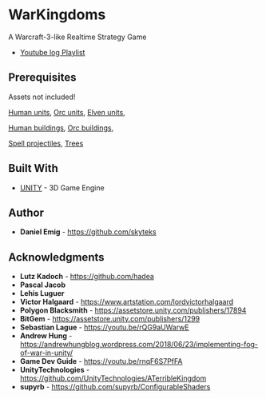 # WarKingdoms #

A Warcraft-3-like Realtime Strategy Game

* [Youtube log Playlist](https://www.youtube.com/playlist?list=PLL6EQjZiYj7Kilumpq9UtLevmKPRU_OL6)

## Prerequisites ##

Assets not included!

[Human units](https://assetstore.unity.com/packages/3d/characters/toon-rts-units-67948), 
[Orc units](https://assetstore.unity.com/packages/3d/characters/toon-rts-units-orcs-78906), 
[Elven units](https://assetstore.unity.com/packages/3d/characters/toon-rts-units-elves-132685), 

[Human buildings](https://assetstore.unity.com/packages/3d/environments/fantasy/human-rts-buildings-hand-painted-7669), 
[Orc buildings](https://assetstore.unity.com/packages/3d/environments/fantasy/orc-rts-buildings-hand-painted-7671),

[Spell projectiles](https://assetstore.unity.com/packages/vfx/particles/spells/toon-projectiles-158199),
[Trees](https://assetstore.unity.com/packages/3d/vegetation/trees/low-poly-trees-conifers-111807)

## Built With ##

* [UNITY](https://unity.com/) - 3D Game Engine

## Author ##

* **Daniel Emig** - https://github.com/skyteks

## Acknowledgments ##

* **Lutz Kadoch** - https://github.com/hadea
* **Pascal Jacob**
* **Lehis Luguer**
* **Victor Halgaard** - https://www.artstation.com/lordvictorhalgaard
* **Polygon Blacksmith** - https://assetstore.unity.com/publishers/17894
* **BitGem** - https://assetstore.unity.com/publishers/1299
* **Sebastian Lague** - https://youtu.be/rQG9aUWarwE
* **Andrew Hung** - https://andrewhungblog.wordpress.com/2018/06/23/implementing-fog-of-war-in-unity/
* **Game Dev Guide** - https://youtu.be/rnqF6S7PfFA
* **UnityTechnologies** - https://github.com/UnityTechnologies/ATerribleKingdom
* **supyrb** - https://github.com/supyrb/ConfigurableShaders
